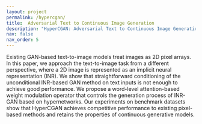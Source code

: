 ```yaml
---
layout: project
permalink: /hypercgan/
title: 	Adversarial Text to Continuous Image Generation
description: "HyperCGAN: Adversarial Text to Continuous Image Generation"
nav: false
nav_order: 5
---
```


Existing GAN-based text-to-image models treat images as 2D pixel arrays. 
In this paper, we approach the text-to-image task from a different perspective, 
where a 2D image is represented as an implicit neural representation (INR). 
We show that straightforward conditioning of the unconditional INR-based GAN method 
on text inputs is not enough to achieve good performance. We propose a word-level attention-based 
weight modulation operator that controls the generation process of INR-GAN based on hypernetworks. 
Our experiments on benchmark datasets show that HyperCGAN achieves competitive performance 
to existing pixel-based methods and retains the properties of continuous generative models.
